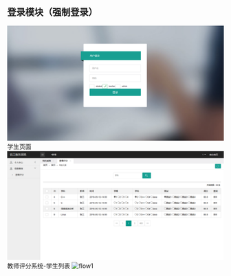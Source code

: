## 登录模块（强制登录）
![flow1](./login.png)
学生页面
![flow1](./student.png)
教师评分系统-学生列表
![flow1](./teacher-main.png)
